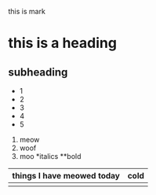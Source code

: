 this is mark
# this is a heading
## subheading
- 1
- 2
- 3
- 4
- 5

1) meow
2) woof
3) moo
*italics
**bold

| things I have meowed today | cold |
| -------------------------- | ---- |
|                            |      |